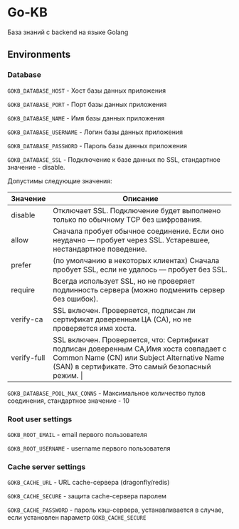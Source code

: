 # Go-KB

База знаний с backend на языке Golang

## Environments

### Database

`GOKB_DATABASE_HOST` - Хост базы данных приложения

`GOKB_DATABASE_PORT` - Порт базы данных приложения

`GOKB_DATABASE_NAME` - Имя базы данных приложения

`GOKB_DATABASE_USERNAME` - Логин базы данных приложения

`GOKB_DATABASE_PASSWORD` - Пароль базы данных приложения

`GOKB_DATABASE_SSL` - Подключение к базе данных по SSL, стандартное значение - disable.

Допустимы следующие значения:

| Значение    | Описание                                                                                                                                                                                       |
| ----------- | ---------------------------------------------------------------------------------------------------------------------------------------------------------------------------------------------- |
| disable     | Отключает SSL. Подключение будет выполнено только по обычному TCP без шифрования.                                                                                                              |
| allow       | Сначала пробует обычное соединение. Если оно неудачно — пробует через SSL. Устаревшее, нестандартное поведение.                                                                                |
| prefer      | (по умолчанию в некоторых клиентах) Сначала пробует SSL, если не удалось — пробует без SSL.                                                                                                    |
| require     | Всегда использует SSL, но не проверяет подлинность сервера (можно подменить сервер без ошибок).                                                                                                |
| verify-ca   | SSL включен. Проверяется, подписан ли сертификат доверенным ЦА (CA), но не проверяется имя хоста.                                                                                              |
| verify-full | SSL включен. Проверяется, что: Сертификат подписан доверенным CA,Имя хоста совпадает с Common Name (CN) или Subject Alternative Name (SAN) в сертификате. Это самый безопасный режим. \|       |

`GOKB_DATABASE_POOL_MAX_CONNS` - Максимальное количество пулов соединения, стандартное значение - 10

### Root user settings

`GOKB_ROOT_EMAIL` - email первого пользователя

`GOKB_ROOT_USERNAME` - username первого пользователя

### Cache server settings

`GOKB_CACHE_URL` - URL cache-сервера (dragonfly/redis)

`GOKB_CACHE_SECURE` - защита cache-сервера паролем

`GOKB_CACHE_PASSWORD` - пароль кэш-сервера, устанавливается в случае, если установлен параметр `GOKB_CACHE_SECURE`
